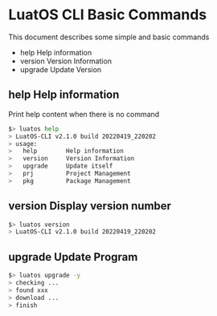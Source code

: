 # LuatOS CLI Basic Commands

This document describes some simple and basic commands

* help      Help information
* version   Version Information
* upgrade   Update Version

## help Help information

Print help content when there is no command

```bash
$> luatos help
> LuatOS-CLI v2.1.0 build 20220419_220202
> usage:
>   help        Help information
>   version     Version Information
>   upgrade     Update itself
>   prj         Project Management
>   pkg         Package Management
```

## version Display version number

```bash
$> luatos version
> LuatOS-CLI v2.1.0 build 20220419_220202
```

## upgrade Update Program

```bash
$> luatos upgrade -y
> checking ...
> found xxx
> download ...
> finish
```


